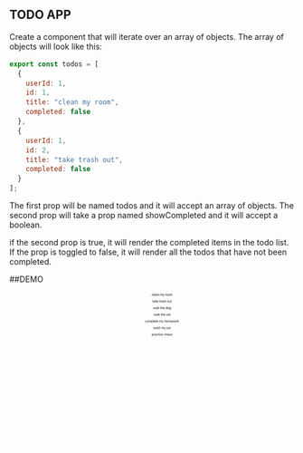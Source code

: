 

## TODO APP

Create a component that will iterate over an array of objects. The array of objects will look like this:

```javascript
export const todos = [
  {
    userId: 1,
    id: 1,
    title: "clean my room",
    completed: false
  },
  {
    userId: 1,
    id: 2,
    title: "take trash out",
    completed: false
  }
];
```
The first prop will be named todos and it will accept an array of objects.
The second prop will take a prop named showCompleted and it will accept a boolean.

if the second prop is true, it will render the completed items in the todo list. If the prop is toggled to false, it will render all the todos that have not been completed.


##DEMO

![](demo.gif)






